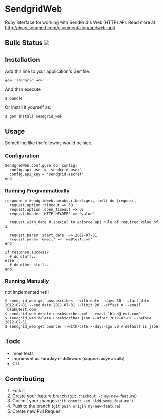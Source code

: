 # SendgridWeb

Ruby interface for working with SendGrid's Web (HTTP) API. Read more at http://docs.sendgrid.com/documentation/api/web-api/.

## Build Status [<img src="https://secure.travis-ci.org/inertialbit/sendgrid_web.png"/>](http://travis-ci.org/inertialbit/sendgrid_web)

## Installation

Add this line to your application's Gemfile:

    gem 'sendgrid_web'

And then execute:

    $ bundle

Or install it yourself as:

    $ gem install sendgrid_web

## Usage

Something like the following would be nice.

### Configuration

    SendgridWeb.configure do |config|
      config.api_user = 'sendgrid-user'
      config.api_key = 'sendgrid-secret'
    end

### Running Programmatically

    response = SendgridWeb.unsubscribes(:get, :xml) do |request|
      request.option :timeout => 30
      request.option :open_timeout => 30
      request.header 'HTTP-HEADER' => 'value'

      request.with_date # special to enforce api rule of required value of 1

      request.param 'start_date' => 2012-07-31
      request.param 'email' => 'me@test.com'
    end

    if response.success?
      # do stuff...
    else
      # do other stuff...
    end

### Running Manually

not implemented yet!!

    $ sendgrid_web get unsubscribes --with-date --days 30 --start_date 2012-07-01 --end_date 2012-07-31 --limit 20 --offset 0 --email 'blah@test.com'
    $ sendgrid_web delete unsubscribes.xml --email 'blah@test.com'
    $ sendgrid_web delete unsubscribes.json --after 2012-07-01 --before 2012-07-31
    $ sendgrid_web get bounces --with-date --days-ago 30 # default is json

## Todo

- more tests
- implement as Faraday middleware (support async calls)
- CLI

## Contributing

1. Fork it
2. Create your feature branch (`git checkout -b my-new-feature`)
3. Commit your changes (`git commit -am 'Add some feature'`)
4. Push to the branch (`git push origin my-new-feature`)
5. Create new Pull Request
